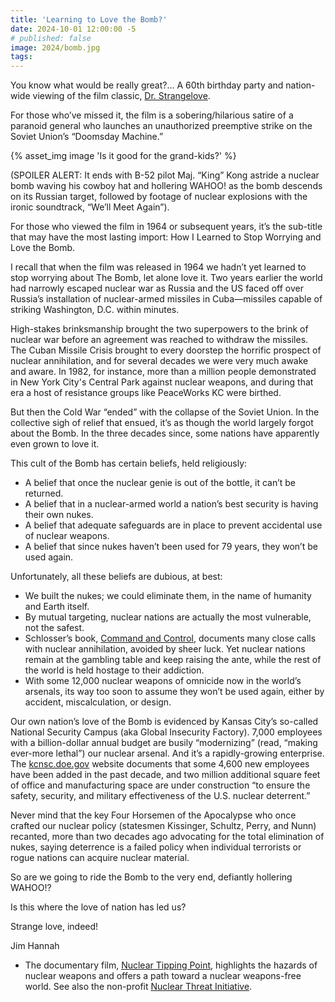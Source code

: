 ```yaml
---
title: 'Learning to Love the Bomb?'
date: 2024-10-01 12:00:00 -5
# published: false
image: 2024/bomb.jpg
tags:
---
```

You know what would be really great?... A 60th birthday party and nation-wide
viewing of the film classic, [Dr. Strangelove](https://www.imdb.com/title/tt0057012/).

For those who’ve missed it, the film is a sobering/hilarious satire of a
paranoid general who launches an unauthorized preemptive strike on the Soviet
Union’s “Doomsday Machine.”
<!-- excerpt -->
{% asset_img image 'Is it good for the grand-kids?' %}

(SPOILER ALERT: It ends with B-52 pilot Maj. “King” Kong astride a nuclear bomb
waving his cowboy hat and hollering WAHOO! as the bomb descends on its Russian
target, followed by footage of nuclear explosions with the ironic soundtrack,
“We’ll Meet Again”).

For those who viewed the film in 1964 or subsequent years, it’s the sub-title
that may have the most lasting import: How I Learned to Stop Worrying and Love
the Bomb.

I recall that when the film was released in 1964 we hadn’t yet learned to stop
worrying about The Bomb, let alone love it. Two years earlier the world had
narrowly escaped nuclear war as Russia and the US faced off over Russia’s
installation of nuclear-armed missiles in Cuba—missiles capable of striking
Washington, D.C. within minutes. 

High-stakes brinksmanship brought the two superpowers to the brink of nuclear
war before an agreement was reached to withdraw the missiles. The Cuban Missile
Crisis brought to every doorstep the horrific prospect of nuclear annihilation,
and for several decades we were very much awake and aware. In 1982, for
instance, more than a million people demonstrated in New York City's Central
Park against nuclear weapons, and during that era a host of resistance groups
like PeaceWorks KC were birthed.

But then the Cold War “ended” with the collapse of the Soviet Union. In the
collective sigh of relief that ensued, it’s as though the world largely forgot
about the Bomb. In the three decades since, some nations have apparently even
grown to love it. 

This cult of the Bomb has certain beliefs, held religiously: 

* A belief that once the nuclear genie is out of the bottle, it can’t be returned.
* A belief that in a nuclear-armed world a nation’s best security is having their own nukes.
* A belief that adequate safeguards are in place to prevent accidental use of nuclear weapons.
* A belief that since nukes haven’t been used for 79 years, they won’t be used again. 

Unfortunately, all these beliefs are dubious, at best:   

* We built the nukes; we could eliminate them, in the name of humanity and Earth itself.  
* By mutual targeting, nuclear nations are actually the most vulnerable, not the safest.
* Schlosser’s book, [Command and Control](https://www.goodreads.com/book/show/6452798-command-and-control),
  documents many close calls with
  nuclear annihilation, avoided by sheer luck. Yet nuclear nations remain at the
  gambling table and keep raising the ante, while the rest of the world is held
  hostage to their addiction.
* With some 12,000 nuclear weapons of omnicide now
  in the world’s arsenals, its way too soon to assume they won’t be used again,
  either by accident, miscalculation, or design. 

Our own nation’s love of the Bomb is evidenced by Kansas City’s so-called
National Security Campus (aka Global Insecurity Factory). 7,000 employees with
a billion-dollar annual budget are busily “modernizing” (read, “making
ever-more lethal”) our nuclear arsenal. And it’s a rapidly-growing enterprise.
The [kcnsc.doe.gov](https://kcnsc.doe.gov/) website documents that some 4,600
new employees have been added in the past decade, and two million additional
square feet of office and manufacturing space are under construction “to ensure
the safety, security, and military effectiveness of the U.S. nuclear
deterrent.” 

Never mind that the key Four Horsemen of the Apocalypse who once crafted our
nuclear policy (statesmen Kissinger, Schultz, Perry, and Nunn) recanted, more
than two decades ago advocating for the total elimination of nukes, saying
deterrence is a failed policy when individual terrorists or rogue nations can
acquire nuclear material.

So are we going to ride the Bomb to the very end, defiantly hollering WAHOO!? 

Is this where the love of nation has led us? 

Strange love, indeed! 

Jim Hannah 

* The documentary film, [Nuclear Tipping Point](https://www.imdb.com/title/tt1693809/),
  highlights the hazards of nuclear weapons and offers a path toward a nuclear weapons-free world. See also the non-profit [Nuclear Threat Initiative](https://www.nti.org/).

